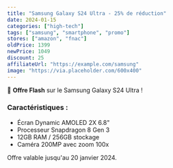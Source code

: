 ```yaml
---
title: "Samsung Galaxy S24 Ultra - 25% de réduction"
date: 2024-01-15
categories: ["high-tech"]
tags: ["samsung", "smartphone", "promo"]
stores: ["amazon", "fnac"]
oldPrice: 1399
newPrice: 1049
discount: 25
affiliateUrl: "https://example.com/samsung"
image: "https://via.placeholder.com/600x400"
---
```


📱 **Offre Flash** sur le Samsung Galaxy S24 Ultra !

### Caractéristiques :
- Écran Dynamic AMOLED 2X 6.8"
- Processeur Snapdragon 8 Gen 3
- 12GB RAM / 256GB stockage
- Caméra 200MP avec zoom 100x

Offre valable jusqu'au 20 janvier 2024.